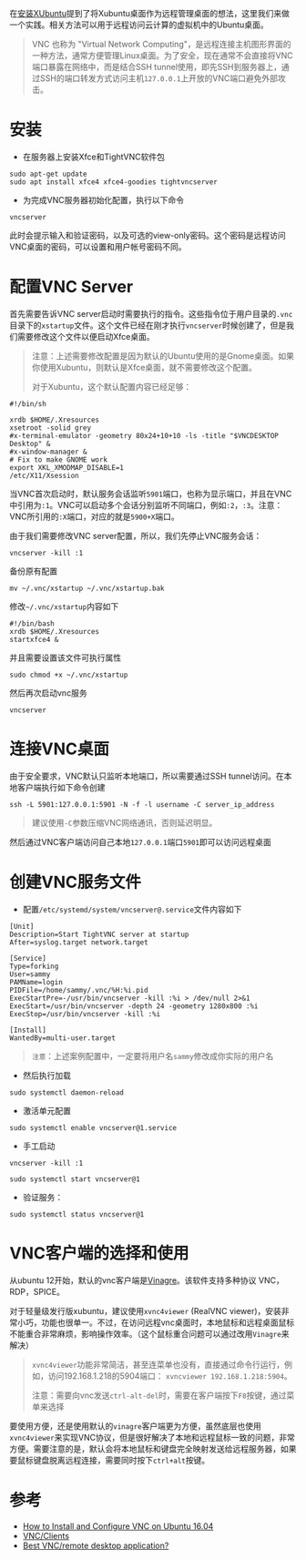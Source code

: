 在[安装XUbuntu](../ubuntu/install/install_xubuntu)提到了将Xubuntu桌面作为远程管理桌面的想法，这里我们来做一个实践。相关方法可以用于远程访问云计算的虚拟机中的Ubuntu桌面。

> VNC 也称为 "Virtual Network Computing"，是远程连接主机图形界面的一种方法，通常方便管理Linux桌面。为了安全，现在通常不会直接将VNC端口暴露在网络中，而是结合SSH tunnel使用，即先SSH到服务器上，通过SSH的端口转发方式访问主机`127.0.0.1`上开放的VNC端口避免外部攻击。

# 安装

* 在服务器上安装Xfce和TightVNC软件包

```
sudo apt-get update
sudo apt install xfce4 xfce4-goodies tightvncserver
```

* 为完成VNC服务器初始化配置，执行以下命令

```
vncserver
```

此时会提示输入和验证密码，以及可选的view-only密码。这个密码是远程访问VNC桌面的密码，可以设置和用户帐号密码不同。

# 配置VNC Server

首先需要告诉VNC server启动时需要执行的指令。这些指令位于用户目录的`.vnc`目录下的`xstartup`文件。这个文件已经在刚才执行`vncserver`时候创建了，但是我们需要修改这个文件以便启动Xfce桌面。

> 注意：上述需要修改配置是因为默认的Ubuntu使用的是Gnome桌面。如果你使用Xubuntu，则默认是Xfce桌面，就不需要修改这个配置。
>
> 对于Xubuntu，这个默认配置内容已经足够：

```
#!/bin/sh

xrdb $HOME/.Xresources
xsetroot -solid grey
#x-terminal-emulator -geometry 80x24+10+10 -ls -title "$VNCDESKTOP Desktop" &
#x-window-manager &
# Fix to make GNOME work
export XKL_XMODMAP_DISABLE=1
/etc/X11/Xsession
```

当VNC首次启动时，默认服务会话监听`5901`端口，也称为显示端口，并且在VNC中引用为`:1`。VNC可以启动多个会话分别监听不同端口，例如`:2`，`:3`。注意：VNC所引用的`:X`端口，对应的就是`5900+X`端口。

由于我们需要修改VNC server配置，所以，我们先停止VNC服务会话：

```
vncserver -kill :1
```

备份原有配置

```
mv ~/.vnc/xstartup ~/.vnc/xstartup.bak
```

修改`~/.vnc/xstartup`内容如下

```
#!/bin/bash
xrdb $HOME/.Xresources
startxfce4 &
```

并且需要设置该文件可执行属性 

```
sudo chmod +x ~/.vnc/xstartup
```

然后再次启动vnc服务

```
vncserver
```

# 连接VNC桌面

由于安全要求，VNC默认只监听本地端口，所以需要通过SSH tunnel访问。在本地客户端执行如下命令创建

```
ssh -L 5901:127.0.0.1:5901 -N -f -l username -C server_ip_address
```

> 建议使用`-C`参数压缩VNC网络通讯，否则延迟明显。

然后通过VNC客户端访问自己本地`127.0.0.1`端口`5901`即可以访问远程桌面

# 创建VNC服务文件

* 配置`/etc/systemd/system/vncserver@.service`文件内容如下

```
[Unit]
Description=Start TightVNC server at startup
After=syslog.target network.target

[Service]
Type=forking
User=sammy
PAMName=login
PIDFile=/home/sammy/.vnc/%H:%i.pid
ExecStartPre=-/usr/bin/vncserver -kill :%i > /dev/null 2>&1
ExecStart=/usr/bin/vncserver -depth 24 -geometry 1280x800 :%i
ExecStop=/usr/bin/vncserver -kill :%i

[Install]
WantedBy=multi-user.target
```

> `注意`：上述案例配置中，一定要将用户名`sammy`修改成你实际的用户名

* 然后执行加载

```
sudo systemctl daemon-reload
```

* 激活单元配置

```
sudo systemctl enable vncserver@1.service
```

* 手工启动

```
vncserver -kill :1

sudo systemctl start vncserver@1
```

* 验证服务：

```
sudo systemctl status vncserver@1
```

# VNC客户端的选择和使用

从ubuntu 12开始，默认的vnc客户端是[Vinagre](https://en.wikipedia.org/wiki/Vinagre)。该软件支持多种协议 VNC，RDP，SPICE。

对于轻量级发行版xubuntu，建议使用`xvnc4viewer` (RealVNC viewer)，安装非常小巧，功能也很单一。不过，在访问远程vnc桌面时，本地鼠标和远程桌面鼠标不能重合非常麻烦，影响操作效率。（这个鼠标重合问题可以通过改用`Vinagre`来解决）

> `xvnc4viewer`功能非常简洁，甚至连菜单也没有，直接通过命令行运行，例如，访问192.168.1.218的5904端口： `xvncviewer 192.168.1.218:5904`。
>
> 注意：需要向vnc发送`ctrl-alt-del`时，需要在客户端按下`F8`按键，通过菜单来选择

要使用方便，还是使用默认的`vinagre`客户端更为方便，虽然底层也使用`xvnc4viewer`来实现VNC协议，但是很好解决了本地和远程鼠标一致的问题，非常方便。需要注意的是，默认会将本地鼠标和键盘完全映射发送给远程服务器，如果要鼠标键盘脱离远程连接，需要同时按下`ctrl+alt`按键。

# 参考

* [How to Install and Configure VNC on Ubuntu 16.04](https://www.digitalocean.com/community/tutorials/how-to-install-and-configure-vnc-on-ubuntu-16-04)
* [VNC/Clients](https://help.ubuntu.com/community/VNC/Clients)
* [Best VNC/remote desktop application?](https://askubuntu.com/questions/438002/best-vnc-remote-desktop-application)